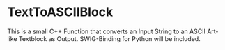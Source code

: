 # TextToASCIIBlock
This is a small C++ Function that converts an Input String to an ASCII Art-like Textblock as Output. SWIG-Binding for Python will be included.
